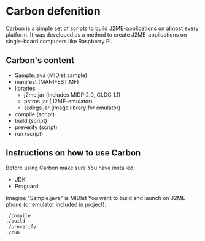 # Carbon defenition

Carbon is a simple set of scripts to build J2ME-applications on almost every platform. It was developed as a method to create J2ME-applications on single-board computers like Raspberry Pi.

## Carbon's content

* Sample.java (MIDlet sample)
* manifest (MANIFEST.MF)
* libraries 
  * j2me.jar (includes MIDP 2.0, CLDC 1.1)
  * pstros.jar (J2ME-emulator)
  * sixlegs.jar (image library for emulator)
* compile (script)
* build (script)
* preverify (script)
* run (script)

## Instructions on how to use Carbon

Before using Carbon make sure You have installed:

* JDK
* Proguard

Imagine "Sample.java" is MIDlet You want to build and launch on J2ME-phone (or emulator included in project):

```sh
./compile
./build
./preverify
./run
